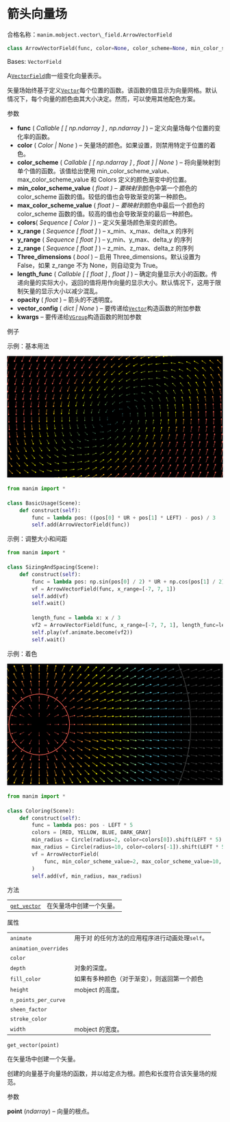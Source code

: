 # 箭头向量场

合格名称：`manim.mobject.vector\_field.ArrowVectorField`


```py
class ArrowVectorField(func, color=None, color_scheme=None, min_color_scheme_value=0, max_color_scheme_value=2, colors=['#236B8E', '#83C167', '#FFFF00', '#FC6255'], x_range=None, y_range=None, z_range=None, three_dimensions=False, length_func=<function ArrowVectorField.<lambda>>, opacity=1.0, vector_config=None, **kwargs)
```

Bases: `VectorField`

A[`VectorField`]()由一组变化向量表示。

矢量场始终基于定义[`Vector`]()每个位置的函数。该函数的值显示为向量网格。默认情况下，每个向量的颜色由其大小决定。然而，可以使用其他配色方案。

参数

- **func** ( _Callable_ _\[_ _\[_ _np.ndarray_ _\]_ _,_ _np.ndarray_ _\]_ ) – 定义向量场每个位置的变化率的函数。
- **color** ( _Color_ _|_ _None_ ) – 矢量场的颜色。如果设置，则禁用特定于位置的着色。
- **color_scheme** ( _Callable_ _\[_ _\[_ _np.ndarray_ _\]_ _,_ _float_ _\]_ _|_ _None_ ) – 将向量映射到单个值的函数。该值给出使用 min_color_scheme_value、max_color_scheme_value 和 Colors 定义的颜色渐变中的位置。
- **min_color_scheme_value** ( *float ) – 要映射到*颜色中第一个颜色的 color_scheme 函数的值。较低的值也会导致渐变的第一种颜色。
- **max_color_scheme_value** ( *float ) – 要映射到*颜色中最后一个颜色的 color_scheme 函数的值。较高的值也会导致渐变的最后一种颜色。
- **colors**( _Sequence_ _\[_ _Color_ _\]_ ) – 定义矢量场颜色渐变的颜色。
- **x_range** ( _Sequence_ _\[_ _float_ _\]_ ) – x_min、x_max、delta_x 的序列
- **y_range** ( _Sequence_ _\[_ _float_ _\]_ ) – y_min、y_max、delta_y 的序列
- **z_range** ( _Sequence_ _\[_ _float_ _\]_ ) – z_min、z_max、delta_z 的序列
- **Three_dimensions** ( _bool_ ) – 启用 Three_dimensions。默认设置为 False，如果 z_range 不为 None，则自动变为 True。
- **length_func** ( _Callable_ _\[_ _\[_ _float_ _\]_ _,_ _float_ _\]_ ) – 确定向量显示大小的函数。传递向量的实际大小，返回的值将用作向量的显示大小。默认情况下，这用于限制矢量的显示大小以减少混乱。
- **opacity** ( _float_ ) – 箭头的不透明度。
- **vector_config** ( _dict_ _|_ _None_ ) – 要传递给[`Vector`]()构造函数的附加参数
- **kwargs** – 要传递给[`VGroup`]()构造函数的附加参数


例子

示例：基本用法

![BasicUsage-1.png](../static/BasicUsage-1.png)

```py
from manim import *

class BasicUsage(Scene):
    def construct(self):
        func = lambda pos: ((pos[0] * UR + pos[1] * LEFT) - pos) / 3
        self.add(ArrowVectorField(func))
```


示例：调整大小和间距

```py
from manim import *

class SizingAndSpacing(Scene):
    def construct(self):
        func = lambda pos: np.sin(pos[0] / 2) * UR + np.cos(pos[1] / 2) * LEFT
        vf = ArrowVectorField(func, x_range=[-7, 7, 1])
        self.add(vf)
        self.wait()

        length_func = lambda x: x / 3
        vf2 = ArrowVectorField(func, x_range=[-7, 7, 1], length_func=length_func)
        self.play(vf.animate.become(vf2))
        self.wait()
```


示例：着色

![Coloring-1.png](../static/Coloring-1.png)

```py
from manim import *

class Coloring(Scene):
    def construct(self):
        func = lambda pos: pos - LEFT * 5
        colors = [RED, YELLOW, BLUE, DARK_GRAY]
        min_radius = Circle(radius=2, color=colors[0]).shift(LEFT * 5)
        max_radius = Circle(radius=10, color=colors[-1]).shift(LEFT * 5)
        vf = ArrowVectorField(
            func, min_color_scheme_value=2, max_color_scheme_value=10, colors=colors
        )
        self.add(vf, min_radius, max_radius)
```

方法

|||
|-|-|
[`get_vector`]()|在矢量场中创建一个矢量。


属性

|||
|-|-|
`animate`|用于对 的任何方法的应用程序进行动画处理`self`。
`animation_overrides`|
`color`|
`depth`|对象的深度。
`fill_color`|如果有多种颜色（对于渐变），则返回第一个颜色
`height`|mobject 的高度。
`n_points_per_curve`|
`sheen_factor`|
`stroke_color`|
`width`|mobject 的宽度。



`get_vector(point)`

在矢量场中创建一个矢量。

创建的向量基于向量场的函数，并以给定点为根。颜色和长度符合该矢量场的规范。

参数

**point** (_ndarray_) – 向量的根点。
